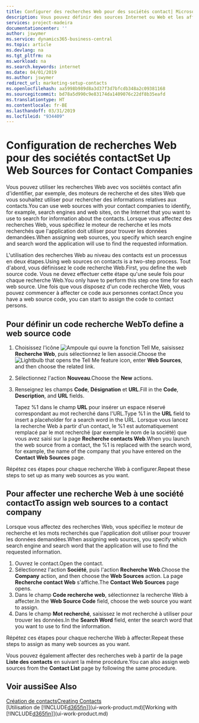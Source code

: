 ```yaml
---
title: Configurer des recherches Web pour des sociétés contact| Microsoft Docs
description: Vous pouvez définir des sources Internet ou Web et les affecter à une société contact pour identifier la manière dont vous souhaitez rechercher des informations sur vos contacts.
services: project-madeira
documentationcenter: ''
author: jswymer
ms.service: dynamics365-business-central
ms.topic: article
ms.devlang: na
ms.tgt_pltfrm: na
ms.workload: na
ms.search.keywords: internet
ms.date: 04/01/2019
ms.author: jswymer
redirect_url: marketing-setup-contacts
ms.openlocfilehash: aa5998b989d8a3d37f3d7bfcdb348a2c09381168
ms.sourcegitcommit: bd78a5d990c9e83174da1409076c22df8b35eafd
ms.translationtype: HT
ms.contentlocale: fr-BE
ms.lasthandoff: 03/31/2019
ms.locfileid: "934409"
---
```

# <a name="set-up-web-sources-for-contact-companies"></a><span data-ttu-id="7dcc9-103">Configuration de recherches Web pour des sociétés contact</span><span class="sxs-lookup"><span data-stu-id="7dcc9-103">Set Up Web Sources for Contact Companies</span></span>
<span data-ttu-id="7dcc9-104">Vous pouvez utiliser les recherches Web avec vos sociétés contact afin d'identifier, par exemple, des moteurs de recherche et des sites Web que vous souhaitez utiliser pour rechercher des informations relatives aux contacts.</span><span class="sxs-lookup"><span data-stu-id="7dcc9-104">You can use web sources with your contact companies to identify, for example, search engines and web sites, on the Internet that you want to use to search for information about the contacts.</span></span> <span data-ttu-id="7dcc9-105">Lorsque vous affectez des recherches Web, vous spécifiez le moteur de recherche et les mots recherchés que l'application doit utiliser pour trouver les données demandées.</span><span class="sxs-lookup"><span data-stu-id="7dcc9-105">When assigning web sources, you specify which search engine and search word the application will use to find the requested information.</span></span>

<span data-ttu-id="7dcc9-106">L'utilisation des recherches Web au niveau des contacts est un processus en deux étapes.</span><span class="sxs-lookup"><span data-stu-id="7dcc9-106">Using web sources on contacts is a two-step process.</span></span> <span data-ttu-id="7dcc9-107">Tout d'abord, vous définissez le code recherche Web.</span><span class="sxs-lookup"><span data-stu-id="7dcc9-107">First, you define the web source code.</span></span> <span data-ttu-id="7dcc9-108">Vous ne devez effectuer cette étape qu'une seule fois pour chaque recherche Web.</span><span class="sxs-lookup"><span data-stu-id="7dcc9-108">You only have to perform this step one time for each web source.</span></span> <span data-ttu-id="7dcc9-109">Une fois que vous disposez d'un code recherche Web, vous pouvez commencer à affecter ce code aux personnes contact.</span><span class="sxs-lookup"><span data-stu-id="7dcc9-109">Once you have a web source code, you can start to assign the code to contact persons.</span></span>

## <a name="to-define-a-web-source-code"></a><span data-ttu-id="7dcc9-110">Pour définir un code recherche Web</span><span class="sxs-lookup"><span data-stu-id="7dcc9-110">To define a web source code</span></span>
1. <span data-ttu-id="7dcc9-111">Choisissez l'icône ![Ampoule qui ouvre la fonction Tell Me](media/ui-search/search_small.png "Dites-moi ce que vous voulez faire"), saisissez **Recherche Web**, puis sélectionnez le lien associé.</span><span class="sxs-lookup"><span data-stu-id="7dcc9-111">Choose the ![Lightbulb that opens the Tell Me feature](media/ui-search/search_small.png "Tell me what you want to do") icon, enter **Web Sources**, and then choose the related link.</span></span>
2. <span data-ttu-id="7dcc9-112">Sélectionnez l'action **Nouveau**.</span><span class="sxs-lookup"><span data-stu-id="7dcc9-112">Choose the **New** actions.</span></span>
3. <span data-ttu-id="7dcc9-113">Renseignez les champs **Code**, **Désignation** et **URL**.</span><span class="sxs-lookup"><span data-stu-id="7dcc9-113">Fill in the **Code**, **Description**, and **URL** fields.</span></span>

    <span data-ttu-id="7dcc9-114">Tapez %1 dans le champ **URL** pour insérer un espace réservé correspondant au mot recherché dans l'URL.</span><span class="sxs-lookup"><span data-stu-id="7dcc9-114">Type %1 in the **URL** field to insert a placeholder for a search word in the URL.</span></span> <span data-ttu-id="7dcc9-115">Lorsque vous lancez la recherche Web à partir d'un contact, le %1 est automatiquement remplacé par le mot recherché (par exemple le nom de la société) que vous avez saisi sur la page **Recherche contacts Web**.</span><span class="sxs-lookup"><span data-stu-id="7dcc9-115">When you launch the web source from a contact, the %1 is replaced with the search word, for example, the name of the company that you have entered on the **Contact Web Sources** page.</span></span>

<span data-ttu-id="7dcc9-116">Répétez ces étapes pour chaque recherche Web à configurer.</span><span class="sxs-lookup"><span data-stu-id="7dcc9-116">Repeat these steps to set up as many web sources as you want.</span></span>

## <a name="to-assign-web-sources-to-a-contact-company"></a><span data-ttu-id="7dcc9-117">Pour affecter une recherche Web à une société contact</span><span class="sxs-lookup"><span data-stu-id="7dcc9-117">To assign web sources to a contact company</span></span>
<span data-ttu-id="7dcc9-118">Lorsque vous affectez des recherches Web, vous spécifiez le moteur de recherche et les mots recherchés que l'application doit utiliser pour trouver les données demandées.</span><span class="sxs-lookup"><span data-stu-id="7dcc9-118">When assigning web sources, you specify which search engine and search word that the application will use to find the requested information.</span></span>

1. <span data-ttu-id="7dcc9-119">Ouvrez le contact.</span><span class="sxs-lookup"><span data-stu-id="7dcc9-119">Open the contact.</span></span>
2. <span data-ttu-id="7dcc9-120">Sélectionnez l'action **Société**, puis l'action **Recherche Web**.</span><span class="sxs-lookup"><span data-stu-id="7dcc9-120">Choose the **Company** action, and then choose the **Web Sources** action.</span></span> <span data-ttu-id="7dcc9-121">La page **Recherche contact Web** s'affiche.</span><span class="sxs-lookup"><span data-stu-id="7dcc9-121">The **Contact Web Sources** page opens.</span></span>
3. <span data-ttu-id="7dcc9-122">Dans le champ **Code recherche web**, sélectionnez la recherche Web à affecter.</span><span class="sxs-lookup"><span data-stu-id="7dcc9-122">In the **Web Source Code** field, choose the web source you want to assign.</span></span>
4. <span data-ttu-id="7dcc9-123">Dans le champ **Mot recherché**, saisissez le mot recherché à utiliser pour trouver les données.</span><span class="sxs-lookup"><span data-stu-id="7dcc9-123">In the **Search Word** field, enter the search word that you want to use to find the information.</span></span>

<span data-ttu-id="7dcc9-124">Répétez ces étapes pour chaque recherche Web à affecter.</span><span class="sxs-lookup"><span data-stu-id="7dcc9-124">Repeat these steps to assign as many web sources as you want.</span></span>

<span data-ttu-id="7dcc9-125">Vous pouvez également affecter des recherches web à partir de la page **Liste des contacts** en suivant la même procédure.</span><span class="sxs-lookup"><span data-stu-id="7dcc9-125">You can also assign web sources from the **Contact List** page by following the same procedure.</span></span>

## <a name="see-also"></a><span data-ttu-id="7dcc9-126">Voir aussi</span><span class="sxs-lookup"><span data-stu-id="7dcc9-126">See Also</span></span>
[<span data-ttu-id="7dcc9-127">Création de contacts</span><span class="sxs-lookup"><span data-stu-id="7dcc9-127">Creating Contacts</span></span>](marketing-create-contact-companies.md)  
<span data-ttu-id="7dcc9-128">[Utilisation de [!INCLUDE[d365fin](includes/d365fin_md.md)]](ui-work-product.md)</span><span class="sxs-lookup"><span data-stu-id="7dcc9-128">[Working with [!INCLUDE[d365fin](includes/d365fin_md.md)]](ui-work-product.md)</span></span>
